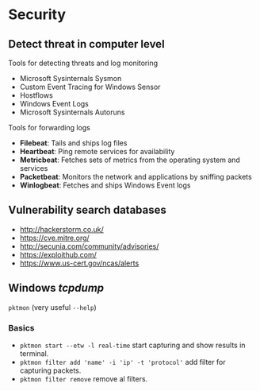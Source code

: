# Security

## Detect threat in computer level
Tools for detecting threats and log monitoring
* Microsoft Sysinternals Sysmon
* Custom Event Tracing for Windows Sensor
* Hostflows
* Windows Event Logs
* Microsoft Sysinternals Autoruns

Tools for forwarding logs
* **Filebeat**: Tails and ships log files
* **Heartbeat**: Ping remote services for availability
* **Metricbeat**: Fetches sets of metrics from the operating system and services
* **Packetbeat**: Monitors the network and applications by sniffing packets
* **Winlogbeat**: Fetches and ships Windows Event logs

## Vulnerability search databases
* http://hackerstorm.co.uk/
* https://cve.mitre.org/
* http://secunia.com/community/advisories/
* https://exploithub.com/
* https://www.us-cert.gov/ncas/alerts

## Windows *tcpdump*
`pktmon` (very useful `--help`)
### Basics
* `pktmon start --etw -l real-time` start capturing and show results in terminal.
* `pktmon filter add 'name' -i 'ip' -t 'protocol'` add filter for capturing packets.
* `pktmon filter remove` remove al filters.